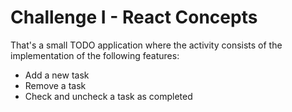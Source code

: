 # Challenge I - React Concepts

That's a small TODO application where the activity consists of the implementation of the following features:

- Add a new task
- Remove a task
- Check and uncheck a task as completed